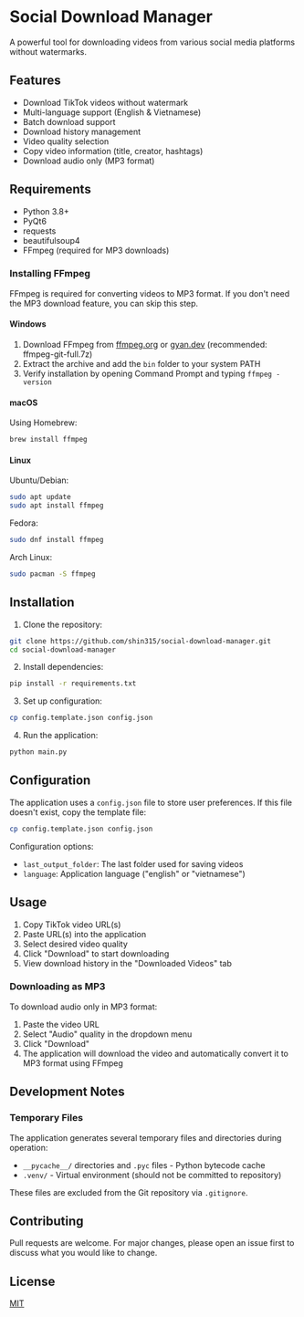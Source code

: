 # Social Download Manager

A powerful tool for downloading videos from various social media platforms without watermarks.

## Features

- Download TikTok videos without watermark
- Multi-language support (English & Vietnamese)
- Batch download support
- Download history management
- Video quality selection
- Copy video information (title, creator, hashtags)
- Download audio only (MP3 format)

## Requirements

- Python 3.8+
- PyQt6
- requests
- beautifulsoup4
- FFmpeg (required for MP3 downloads)

### Installing FFmpeg

FFmpeg is required for converting videos to MP3 format. If you don't need the MP3 download feature, you can skip this step.

#### Windows
1. Download FFmpeg from [ffmpeg.org](https://ffmpeg.org/download.html) or [gyan.dev](https://www.gyan.dev/ffmpeg/builds/) (recommended: ffmpeg-git-full.7z)
2. Extract the archive and add the `bin` folder to your system PATH
3. Verify installation by opening Command Prompt and typing `ffmpeg -version`

#### macOS
Using Homebrew:
```bash
brew install ffmpeg
```

#### Linux
Ubuntu/Debian:
```bash
sudo apt update
sudo apt install ffmpeg
```

Fedora:
```bash
sudo dnf install ffmpeg
```

Arch Linux:
```bash
sudo pacman -S ffmpeg
```

## Installation

1. Clone the repository:
```bash
git clone https://github.com/shin315/social-download-manager.git
cd social-download-manager
```

2. Install dependencies:
```bash
pip install -r requirements.txt
```

3. Set up configuration:
```bash
cp config.template.json config.json
```

4. Run the application:
```bash
python main.py
```

## Configuration

The application uses a `config.json` file to store user preferences. If this file doesn't exist, copy the template file:

```bash
cp config.template.json config.json
```

Configuration options:
- `last_output_folder`: The last folder used for saving videos
- `language`: Application language ("english" or "vietnamese")

## Usage

1. Copy TikTok video URL(s)
2. Paste URL(s) into the application
3. Select desired video quality
4. Click "Download" to start downloading
5. View download history in the "Downloaded Videos" tab

### Downloading as MP3
To download audio only in MP3 format:
1. Paste the video URL
2. Select "Audio" quality in the dropdown menu
3. Click "Download"
4. The application will download the video and automatically convert it to MP3 format using FFmpeg

## Development Notes

### Temporary Files
The application generates several temporary files and directories during operation:
- `__pycache__/` directories and `.pyc` files - Python bytecode cache
- `.venv/` - Virtual environment (should not be committed to repository)

These files are excluded from the Git repository via `.gitignore`.

## Contributing

Pull requests are welcome. For major changes, please open an issue first to discuss what you would like to change.

## License

[MIT](https://choosealicense.com/licenses/mit/)

